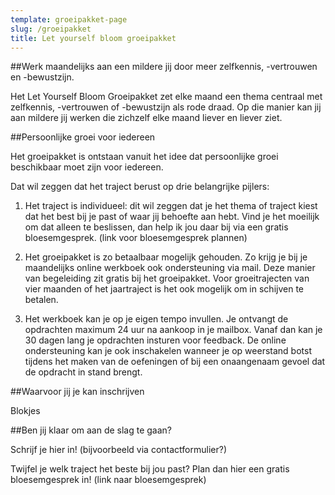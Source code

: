 ```yaml
---
template: groeipakket-page
slug: /groeipakket
title: Let yourself bloom groeipakket
---
```


##Werk maandelijks aan een mildere jij door meer zelfkennis, -vertrouwen en -bewustzijn.

Het Let Yourself Bloom Groeipakket zet elke maand een thema centraal met zelfkennis, -vertrouwen of -bewustzijn als rode draad. Op die manier kan jij aan mildere jij werken die zichzelf elke maand liever en liever ziet.

##Persoonlijke groei voor iedereen 

Het groeipakket is ontstaan vanuit het idee dat persoonlijke groei beschikbaar moet zijn voor iedereen.


Dat wil zeggen dat het traject berust op drie belangrijke pijlers:

1. Het traject is individueel: dit wil zeggen dat je het thema of traject kiest dat het best bij je past of waar jij behoefte aan hebt. Vind je het moeilijk om dat alleen te beslissen, dan help ik jou daar bij via een gratis bloesemgesprek. (link voor bloesemgesprek plannen)

2. Het groeipakket is zo betaalbaar mogelijk gehouden. Zo krijg je bij je maandelijks online werkboek ook ondersteuning via mail. Deze manier van begeleiding zit gratis bij het groeipakket.
Voor groeitrajecten van vier maanden of het jaartraject is het ook mogelijk om in schijven te betalen.

3. Het werkboek kan je op je eigen tempo invullen. Je ontvangt de opdrachten maximum 24 uur na aankoop in je mailbox. Vanaf dan kan je 30 dagen lang je opdrachten insturen voor feedback. De online ondersteuning kan je ook inschakelen wanneer je op weerstand botst tijdens het maken van de oefeningen of bij een onaangenaam gevoel dat de opdracht in stand brengt.

##Waarvoor jij je kan inschrijven 

Blokjes

##Ben jij klaar om aan de slag te gaan?

Schrijf je hier in! (bijvoorbeeld via contactformulier?)

Twijfel je welk traject het beste bij jou past? Plan dan hier een gratis bloesemgesprek in! (link naar bloesemgesprek) 
